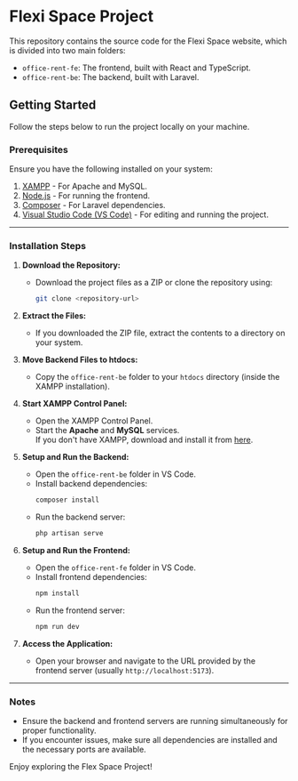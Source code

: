 # Flexi Space Project

This repository contains the source code for the Flexi Space website, which is divided into two main folders:

- `office-rent-fe`: The frontend, built with React and TypeScript.
- `office-rent-be`: The backend, built with Laravel.

## Getting Started

Follow the steps below to run the project locally on your machine.

### Prerequisites

Ensure you have the following installed on your system:

1. [XAMPP](https://www.apachefriends.org/) - For Apache and MySQL.
2. [Node.js](https://nodejs.org/) - For running the frontend.
3. [Composer](https://getcomposer.org/) - For Laravel dependencies.
4. [Visual Studio Code (VS Code)](https://code.visualstudio.com/) - For editing and running the project.

---

### Installation Steps

1. **Download the Repository:**

   - Download the project files as a ZIP or clone the repository using:
     ```bash
     git clone <repository-url>
     ```

2. **Extract the Files:**

   - If you downloaded the ZIP file, extract the contents to a directory on your system.

3. **Move Backend Files to htdocs:**

   - Copy the `office-rent-be` folder to your `htdocs` directory (inside the XAMPP installation).

4. **Start XAMPP Control Panel:**

   - Open the XAMPP Control Panel.
   - Start the **Apache** and **MySQL** services.  
     If you don't have XAMPP, download and install it from [here](https://www.apachefriends.org/).

5. **Setup and Run the Backend:**

   - Open the `office-rent-be` folder in VS Code.
   - Install backend dependencies:
     ```bash
     composer install
     ```
   - Run the backend server:
     ```bash
     php artisan serve
     ```

6. **Setup and Run the Frontend:**

   - Open the `office-rent-fe` folder in VS Code.
   - Install frontend dependencies:
     ```bash
     npm install
     ```
   - Run the frontend server:
     ```bash
     npm run dev
     ```

7. **Access the Application:**
   - Open your browser and navigate to the URL provided by the frontend server (usually `http://localhost:5173`).

---

### Notes

- Ensure the backend and frontend servers are running simultaneously for proper functionality.
- If you encounter issues, make sure all dependencies are installed and the necessary ports are available.

Enjoy exploring the Flex Space Project!
